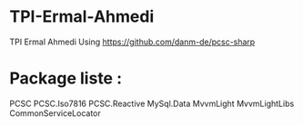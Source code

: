 # TPI-Ermal-Ahmedi
TPI Ermal Ahmedi
Using https://github.com/danm-de/pcsc-sharp
# Package liste :

PCSC
PCSC.Iso7816
PCSC.Reactive
MySql.Data
MvvmLight
MvvmLightLibs
CommonServiceLocator
